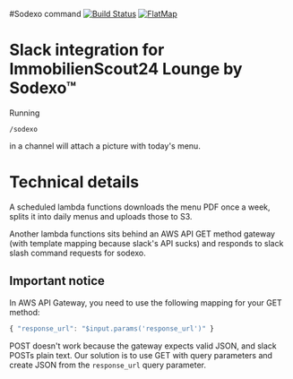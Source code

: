 #Sodexo command
[![Build Status](https://travis-ci.org/ImmobilienScout24/slack-sodexo.svg?branch=master)](https://travis-ci.org/ImmobilienScout24/slack-sodexo)
[![FlatMap](https://img.shields.io/badge/flatmap-certified-green.svg)](https://github.com/ImmobilienScout24/slack-sodexo)

# Slack integration for ImmobilienScout24 Lounge by Sodexo™
Running

```irc
/sodexo
```

in a channel will attach a picture with today's menu.

# Technical details
A scheduled lambda functions downloads the menu PDF once a week, splits it into daily menus and uploads those to S3.

Another lambda functions sits behind an AWS API GET method gateway (with template mapping because slack's API sucks) and responds to slack slash command requests for sodexo.

## Important notice
In AWS API Gateway, you need to use the following mapping for your GET method:

```javascript
{ "response_url": "$input.params('response_url')" }
```

POST doesn't work because the gateway expects valid JSON, and slack POSTs plain text. Our solution is to use GET with query parameters and create JSON from the `response_url` query parameter.
